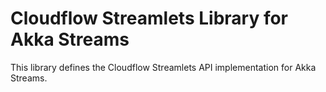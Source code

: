 # Cloudflow Streamlets Library for Akka Streams

This library defines the Cloudflow Streamlets API implementation for Akka Streams.
